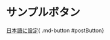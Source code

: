 # サンプルボタン

[日本語に設定](){ .md-button #postButton}

<script>
document.getElementById('postButton').addEventListener('click', function() {
    fetch('http://127.0.0.1:15520/api/setconfig', {
        method: 'POST',
        headers: {
            'Content-Type': 'application/json'
        },
        body: JSON.stringify(
            {
                "YNC-NEO": 
                {
                    "NativeLanguage": 43
                }
            }        
        )
    })
    .then(response => response.json())
    .then(data => console.log('成功:', data))
    .catch((error) => console.error('エラー:', error));
    return false;
});
</script>